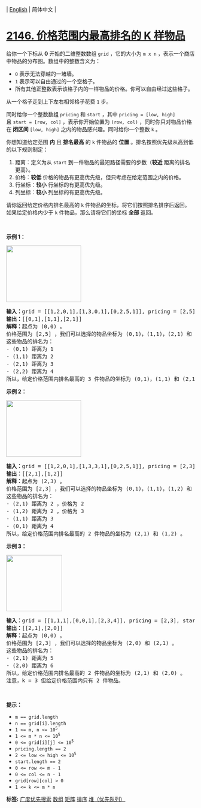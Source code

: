 | [English](README_EN.md) | 简体中文 |

# [2146. 价格范围内最高排名的 K 样物品](https://leetcode.cn/problems/k-highest-ranked-items-within-a-price-range)
<p>给你一个下标从 <strong>0</strong>&nbsp;开始的二维整数数组&nbsp;<code>grid</code>&nbsp;，它的大小为&nbsp;<code>m x n</code>&nbsp;，表示一个商店中物品的分布图。数组中的整数含义为：</p>

<ul>
	<li><code>0</code>&nbsp;表示无法穿越的一堵墙。</li>
	<li><code>1</code>&nbsp;表示可以自由通过的一个空格子。</li>
	<li>所有其他正整数表示该格子内的一样物品的价格。你可以自由经过这些格子。</li>
</ul>

<p>从一个格子走到上下左右相邻格子花费&nbsp;<code>1</code>&nbsp;步。</p>

<p>同时给你一个整数数组&nbsp;<code>pricing</code> 和&nbsp;<code>start</code>&nbsp;，其中&nbsp;<code>pricing = [low, high]</code> 且&nbsp;<code>start = [row, col]</code>&nbsp;，表示你开始位置为&nbsp;<code>(row, col)</code>&nbsp;，同时你只对物品价格在<strong>&nbsp;闭区间</strong>&nbsp;<code>[low, high]</code>&nbsp;之内的物品感兴趣。同时给你一个整数&nbsp;<code>k</code>&nbsp;。</p>

<p>你想知道给定范围 <strong>内</strong>&nbsp;且 <strong>排名最高</strong>&nbsp;的 <code>k</code>&nbsp;件物品的 <strong>位置</strong>&nbsp;。排名按照优先级从高到低的以下规则制定：</p>

<ol>
	<li>距离：定义为从&nbsp;<code>start</code>&nbsp;到一件物品的最短路径需要的步数（<strong>较近</strong>&nbsp;距离的排名更高）。</li>
	<li>价格：<strong>较低</strong>&nbsp;价格的物品有更高优先级，但只考虑在给定范围之内的价格。</li>
	<li>行坐标：<strong>较小</strong>&nbsp;行坐标的有更高优先级。</li>
	<li>列坐标：<strong>较小</strong>&nbsp;列坐标的有更高优先级。</li>
</ol>

<p>请你返回给定价格内排名最高的 <code>k</code>&nbsp;件物品的坐标，将它们按照排名排序后返回。如果给定价格内少于 <code>k</code>&nbsp;件物品，那么请将它们的坐标&nbsp;<strong>全部</strong>&nbsp;返回。</p>

<p>&nbsp;</p>

<p><strong>示例 1：</strong></p>

<p><img alt="" src="https://assets.leetcode.com/uploads/2021/12/16/example1drawio.png" style="width: 200px; height: 151px;"></p>

<pre><b>输入：</b>grid = [[1,2,0,1],[1,3,0,1],[0,2,5,1]], pricing = [2,5], start = [0,0], k = 3
<b>输出：</b>[[0,1],[1,1],[2,1]]
<b>解释：</b>起点为 (0,0) 。
价格范围为 [2,5] ，我们可以选择的物品坐标为 (0,1)，(1,1)，(2,1) 和 (2,2) 。
这些物品的排名为：
- (0,1) 距离为 1
- (1,1) 距离为 2
- (2,1) 距离为 3
- (2,2) 距离为 4
所以，给定价格范围内排名最高的 3 件物品的坐标为 (0,1)，(1,1) 和 (2,1) 。
</pre>

<p><strong>示例 2：</strong></p>

<p><img alt="" src="https://assets.leetcode.com/uploads/2021/12/16/example2drawio1.png" style="width: 200px; height: 151px;"></p>

<pre><b>输入：</b>grid = [[1,2,0,1],[1,3,3,1],[0,2,5,1]], pricing = [2,3], start = [2,3], k = 2
<b>输出：</b>[[2,1],[1,2]]
<b>解释：</b>起点为 (2,3) 。
价格范围为 [2,3] ，我们可以选择的物品坐标为 (0,1)，(1,1)，(1,2) 和 (2,1) 。
这些物品的排名为： 
- (2,1) 距离为 2 ，价格为 2
- (1,2) 距离为 2 ，价格为 3
- (1,1) 距离为 3
- (0,1) 距离为 4
所以，给定价格范围内排名最高的 2 件物品的坐标为 (2,1) 和 (1,2) 。
</pre>

<p><strong>示例 3：</strong></p>

<p><img alt="" src="https://assets.leetcode.com/uploads/2021/12/30/example3.png" style="width: 149px; height: 150px;"></p>

<pre><b>输入：</b>grid = [[1,1,1],[0,0,1],[2,3,4]], pricing = [2,3], start = [0,0], k = 3
<b>输出：</b>[[2,1],[2,0]]
<b>解释：</b>起点为 (0,0) 。
价格范围为 [2,3] ，我们可以选择的物品坐标为 (2,0) 和 (2,1) 。
这些物品的排名为：
- (2,1) 距离为 5
- (2,0) 距离为 6
所以，给定价格范围内排名最高的 2 件物品的坐标为 (2,1) 和 (2,0) 。
注意，k = 3 但给定价格范围内只有 2 件物品。
</pre>

<p>&nbsp;</p>

<p><strong>提示：</strong></p>

<ul>
	<li><code>m == grid.length</code></li>
	<li><code>n == grid[i].length</code></li>
	<li><code>1 &lt;= m, n &lt;= 10<sup>5</sup></code></li>
	<li><code>1 &lt;= m * n &lt;= 10<sup>5</sup></code></li>
	<li><code>0 &lt;= grid[i][j] &lt;= 10<sup>5</sup></code></li>
	<li><code>pricing.length == 2</code></li>
	<li><code>2 &lt;= low &lt;= high &lt;= 10<sup>5</sup></code></li>
	<li><code>start.length == 2</code></li>
	<li><code>0 &lt;= row &lt;= m - 1</code></li>
	<li><code>0 &lt;= col &lt;= n - 1</code></li>
	<li><code>grid[row][col] &gt; 0</code></li>
	<li><code>1 &lt;= k &lt;= m * n</code></li>
</ul>

**标签:**  [广度优先搜索](https://leetcode.cn/tag/breadth-first-search) [数组](https://leetcode.cn/tag/array) [矩阵](https://leetcode.cn/tag/matrix) [排序](https://leetcode.cn/tag/sorting) [堆（优先队列）](https://leetcode.cn/tag/heap-priority-queue) 